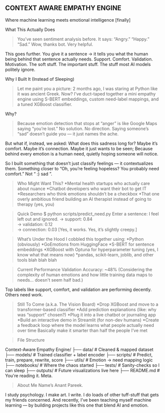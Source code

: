## **CONTEXT AWARE EMPATHY ENGINE**

Where machine learning meets emotional intelligence [finally]


What This Actually Does

>You’ve seen sentiment analysis before. It says:
>“Angry.” “Happy.” “Sad.” Wow, thanks bot. Very helpful.


This goes further.
You give it a sentence → it tells you what the human being behind that sentence actually needs.
Support. Comfort. Validation. Motivation.
The soft stuff. The important stuff. The stuff most AI models politely ignore.


Why I Built It (Instead of Sleeping)
>Let me paint you a picture:
2 months ago, I was staring at Python like it was ancient Greek.
Now? I’ve duct-taped together a mini empathy engine using S-BERT embeddings, custom need-label mappings, and a tuned XGBoost classifier.

Why?
>Because emotion detection that stops at “anger” is like Google Maps saying “you’re lost.”
No solution. No direction. Saying someone’s “sad” doesn’t guide you — it just names the ache.

But what if, instead, we asked: What does this sadness long for? Maybe it’s comfort. Maybe it’s connection. Maybe it just wants to be seen;
Because behind every emotion is a human need, quietly hoping someone will notice.

So I built something that doesn’t just classify feelings — it contextualizes them.
Something closer to “Oh, you’re feeling hopeless? You probably need comfort.”
Not “ :) sad ”.

>Who Might Want This?
*Mental health startups who actually care about nuance
*Chatbot developers who want their bot to get IT
*Researchers who think emotions shouldn’t be a checkbox
*That one overly ambitious friend building an AI therapist instead of going to therapy (yes, you)

>Quick Demo
$ python scripts/predict_need.py
Enter a sentence: I feel left out and ignored.
→ support: 0.84  
→ validation: 0.12  
→ connection: 0.03
[Yes, it works. Yes, it’s slightly creepy.]

>What’s Under the Hood
I cobbled this together using:
*Python (obviously)
*GoEmotions from HuggingFace
*S-BERT for sentence embeddings
*XGBoost with Optuna for hyperparameter tuning (yes, I know what that means now)
*pandas, scikit-learn, joblib, and other tools blah blah blah

>Current Performance
Validation Accuracy: ~48%
(Considering the complexity of human emotions and how little training data maps to needs… doesn't seem half bad.)

Top labels like support, comfort, and validation are performing decently.
Others need work.

>Still To Come (a.k.a. The Vision Board)
*Drop XGBoost and move to a transformer-based classifier
*Add prediction explanations (like: why was “support” chosen?)
*Plug it into a live chatbot or journaling app
*Build an interactive demo in Streamlit (for non-dev humans)
*Create a feedback loop where the model learns what people actually need over time
Basically make it smarter than half the people I’ve met

>File Structure

Context-Aware Empathy Engine/
├── data/              # Cleaned & mapped dataset
├── models/            # Trained classifier + label encoder
├── scripts/           # Predict, train, prepare, rewrite, score
├── utils/             # Emotion → need mapping logic
├── notebooks/         # Where the chaos started
├── tests/             # Sanity-checks so I can sleep
├── outputs/           # Future visualizations live here
├── README.md          # You're reading it. Meta.

>About Me
Name’s Anant Pareek.

I study psychology. I make art. I write. I do loads of other tuff-stuff that gets my friends concerned.
And recently, I’ve been teaching myself machine learning — by building projects like this one that blend AI and emotion.
